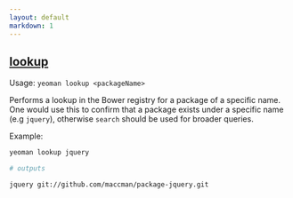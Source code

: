 ```yaml
---
layout: default
markdown: 1
---
```


## <a href="#lookup" name="lookup">lookup</a>

Usage: `yeoman lookup <packageName>`

Performs a lookup in the Bower registry for a package of a specific name. One would use this to confirm that a package exists under a specific name (e.g `jquery`), otherwise `search` should be used for broader queries.

Example:

```sh
yeoman lookup jquery

# outputs

jquery git://github.com/maccman/package-jquery.git
```
